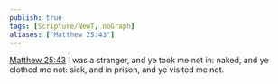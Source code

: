 ```yaml
---
publish: true
tags: [Scripture/NewT, noGraph]
aliases: ["Matthew 25:43"]
---
```

[Matthew 25:43](https://churchofjesuschrist.org/study/scriptures/nt/matt/25?lang=eng&id=p43#p43) I was a stranger, and ye took me not in: naked, and ye clothed me not: sick, and in prison, and ye visited me not.
